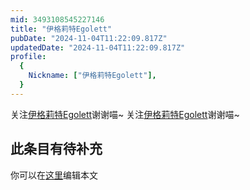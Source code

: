 ```yaml
---
mid: 3493108545227146
title: "伊格莉特Egolett"
pubDate: "2024-11-04T11:22:09.817Z"
updatedDate: "2024-11-04T11:22:09.817Z"
profile:
  {
    Nickname: ["伊格莉特Egolett"],
  }
---
```


关注[伊格莉特Egolett](https://space.bilibili.com/3493108545227146)谢谢喵~ 关注[伊格莉特Egolett](https://space.bilibili.com/3493108545227146)谢谢喵~

## 此条目有待补充
你可以在[这里](https://github.com/Yuhanawa/VTuber.ICU/edit/master/src/content/v/伊格莉特Egolett/index.md)编辑本文
